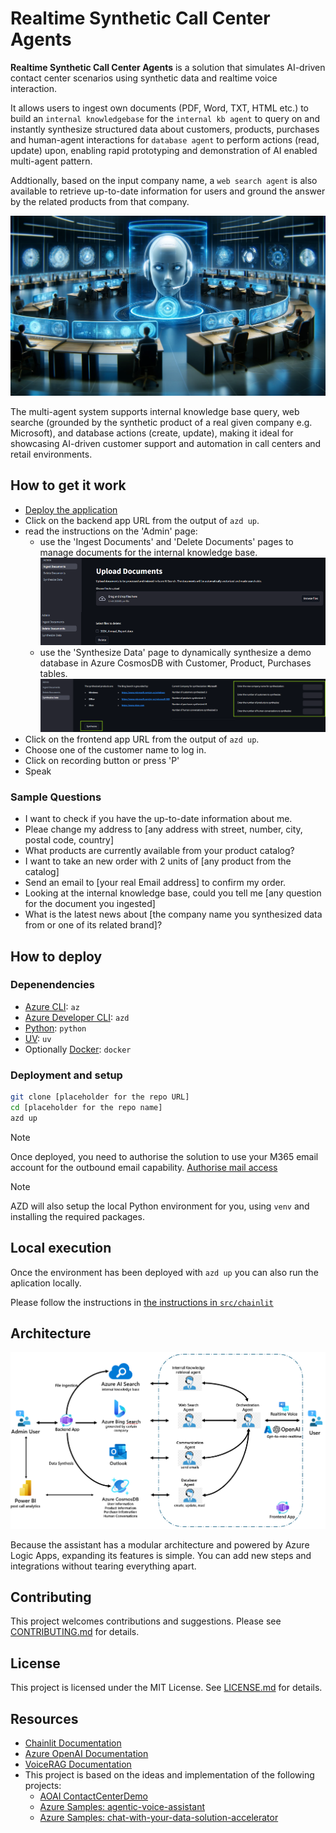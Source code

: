 # Realtime Synthetic Call Center Agents
**Realtime Synthetic Call Center Agents** is a solution that simulates AI-driven contact center scenarios using synthetic data and realtime voice interaction. 

It allows users to ingest own documents (PDF, Word, TXT, HTML etc.) to build an `internal knowledgebase` for the `internal kb agent` to query on and instantly synthesize structured data about customers, products, purchases and human-agent interactions for `database agent` to perform actions (read, update) upon, enabling rapid prototyping and demonstration of AI enabled multi-agent pattern. 

Addtionally, based on the input company name, a `web search agent` is also available to retrieve up-to-date information for users and ground the answer by the related products from that company. 

![Assistant Interface](./docs/images/Realtime-Synthetic-Call-Center-Agents.webp "AI Assistant Interface")

The multi-agent system supports internal knowledge base query, web searche (grounded by the synthetic product of a real given company e.g. Microsoft), and database actions (create, update), making it ideal for showcasing AI-driven customer support and automation in call centers and retail environments.

## How to get it work

- [Deploy the application](#how-to-deploy)
- Click on the backend app URL from the output of `azd up`.
- read the instructions on the 'Admin' page:
    - use the 'Ingest Documents' and 'Delete Documents' pages to manage documents for the internal knowledge base.
    ![Backend Manage Documents](./docs/images/Backend_Manage_Document.png)
    - use the 'Synthesize Data' page to dynamically synthesize a demo database in Azure CosmosDB with Customer, Product, Purchases tables.
    ![Backend Synthesize Data](./docs/images/Backend_Synthesize_Data.png)
- Click on the frontend app URL from the output of `azd up`.
- Choose one of the customer name to log in.
- Click on recording button or press 'P'
- Speak

### Sample Questions

- I want to check if you have the up-to-date information about me.
- Pleae change my address to [any address with street, number, city, postal code, country]
- What products are currently available from your product catalog?
- I want to take an new order with 2 units of [any product from the catalog]
- Send an email to [your real Email address] to confirm my order. 
- Looking at the internal knowledge base, could you tell me [any question for the document you ingested]
- What is the latest news about [the company name you synthesized data from or one of its related brand]?

## How to deploy

### Depenendencies

- [Azure CLI](https://learn.microsoft.com/en-us/cli/azure/what-is-azure-cli): `az`
- [Azure Developer CLI](https://learn.microsoft.com/en-us/azure/developer/azure-developer-cli/overview): `azd`
- [Python](https://www.python.org/about/gettingstarted/): `python`
- [UV](https://docs.astral.sh/uv/getting-started/installation/): `uv`
- Optionally [Docker](https://www.docker.com/get-started/): `docker`

### Deployment and setup

```sh
git clone [placeholder for the repo URL]
cd [placeholder for the repo name]
azd up
```

>[!NOTE]
>Once deployed, you need to authorise the solution to use your M365 email account for the outbound email capability.
> [Authorise mail access](./docs/mail_authorisation.md)

>[!NOTE]
>AZD will also setup the local Python environment for you, using `venv` and installing the required packages.

## Local execution

Once the environment has been deployed with `azd up` you can also run the aplication locally.

Please follow the instructions in [the instructions in `src/chainlit`](./src/frontend/README.md)

## Architecture

![Architecture Diagram](./docs/images/architecture.png)

Because the assistant has a modular architecture and powered by Azure Logic Apps, expanding its features is simple. You can add new steps and integrations without tearing everything apart.

## Contributing

This project welcomes contributions and suggestions. Please see [CONTRIBUTING.md](CONTRIBUTING.md) for details.

## License

This project is licensed under the MIT License. See [LICENSE.md](LICENSE.md) for details.

## Resources

- [Chainlit Documentation](https://docs.chainlit.io/)
- [Azure OpenAI Documentation](https://docs.microsoft.com/en-us/azure/cognitive-services/openai/)
- [VoiceRAG Documentation](https://techcommunity.microsoft.com/blog/azure-ai-services-blog/voicerag-an-app-pattern-for-rag--voice-using-azure-ai-search-and-the-gpt-4o-real/4259116)
- This project is based on the ideas and implementation of the following projects:
    - [AOAI ContactCenterDemo](https://github.com/HaoZhang615/AOAI_ContactCenterDemo)
    - [Azure Samples: agentic-voice-assistant](https://github.com/Azure-Samples/agentic-voice-assistant)
    - [Azure Samples: chat-with-your-data-solution-accelerator](https://github.com/Azure-Samples/chat-with-your-data-solution-accelerator)